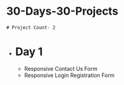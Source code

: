 
# 30-Days-30-Projects
```# Project Count- 2```

* # Day 1
  * Responsive Contact Us Form
  * Responsive Login Registration Form
